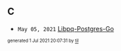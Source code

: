 ## C


* <code>May 05, 2021</code> [Libpq-Postgres-Go](2021-05-05T17-15-06-libpq-postgres-go.md)

<sup><sub>generated 1 Jul 2021 20:07:31 by <a href='https://github.com/senorprogrammer/til'>til</a></sub></sup>
